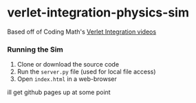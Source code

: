 # verlet-integration-physics-sim

Based off of Coding Math's [Verlet Integration videos](https://youtube.com/playlist?list=PL7wAPgl1JVvXBCTmnGwysy9OtR-5nOmz3&si=NZ_P0oEX3QkXu7qE)

### Running the Sim
1. Clone or download the source code
2. Run the `server.py` file (used for local file access)
3. Open `index.html` in a web-browser

ill get github pages up at some point
